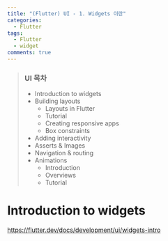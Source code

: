 ```yaml
---
title: "(Flutter) UI - 1. Widgets 이란"
categories:
  - Flutter
tags:
  - Flutter
  - widget
comments: true
---
```


> ### UI 목차
> - Introduction to widgets
> - Building layouts
>	- Layouts in Flutter
>	- Tutorial
>	- Creating responsive apps
>	- Box constraints
>- Adding interactivity
>- Asserts & Images
>- Navigation & routing
>- Animations
>	- Introduction
>	- Overviews
>	- Tutorial

# Introduction to widgets
<https://flutter.dev/docs/development/ui/widgets-intro>



